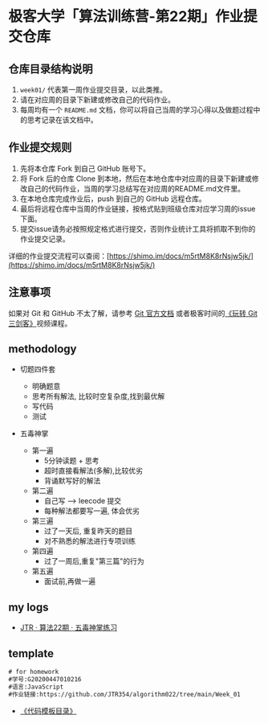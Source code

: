 # 极客大学「算法训练营-第22期」作业提交仓库

## 仓库目录结构说明

1. `week01/` 代表第一周作业提交目录，以此类推。
2. 请在对应周的目录下新建或修改自己的代码作业。
3. 每周均有一个 `README.md` 文档，你可以将自己当周的学习心得以及做题过程中的思考记录在该文档中。

## 作业提交规则

1. 先将本仓库 Fork 到自己 GitHub 账号下。
2. 将 Fork 后的仓库 Clone 到本地，然后在本地仓库中对应周的目录下新建或修改自己的代码作业，当周的学习总结写在对应周的README.md文件里。
3. 在本地仓库完成作业后，push 到自己的 GitHub 远程仓库。
4. 最后将远程仓库中当周的作业链接，按格式贴到班级仓库对应学习周的issue下面。
5. 提交issue请务必按照规定格式进行提交，否则作业统计工具将抓取不到你的作业提交记录。

详细的作业提交流程可以查阅：[https://shimo.im/docs/m5rtM8K8rNsjw5jk/](https://shimo.im/docs/m5rtM8K8rNsjw5jk/)

## 注意事项

 如果对 Git 和 GitHub 不太了解，请参考 [Git 官方文档](https://git-scm.com/book/zh/v2) 或者极客时间的[《玩转 Git 三剑客》](https://time.geekbang.org/course/intro/145)视频课程。

## methodology

- 切题四件套
  - 明确题意
  - 思考所有解法, 比较时空复杂度,找到最优解
  - 写代码
  - 测试

- 五毒神掌
  - 第一遍
    - 5分钟读题 + 思考
    - 超时直接看解法(多解),比较优劣
    - 背诵默写好的解法
  - 第二遍
    - 自己写 --> leecode 提交
    - 每种解法都要写一遍, 体会优劣
  - 第三遍
    - 过了一天后, 重复昨天的题目
    - 对不熟悉的解法进行专项训练
  - 第四遍
    - 过了一周后,重复"第三篇"的行为
  - 第五遍
    - 面试前,再做一遍

## my logs

- [JTR · 算法22期 · 五毒神掌练习](https://shimo.im/sheets/AmMeqRoSD9Yodkqz/MODOC/)

## template

```txt
# for homework
#学号:G20200447010216
#语言:JavaScript
#作业链接:https://github.com/JTR354/algorithm022/tree/main/Week_01
```

- [《代码模板目录》](https://shimo.im/docs/jqrCJCdkyvwWJyh6/)